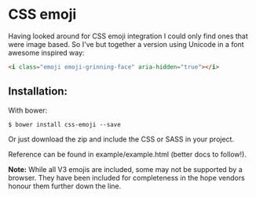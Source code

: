 # CSS emoji

Having looked around for CSS emoji integration I could only find ones that were image based. So I've but together a version using Unicode in a font awesome inspired way:

```html
<i class="emoji emoji-grinning-face" aria-hidden="true"></i>
```

## Installation:
With bower:

```
$ bower install css-emoji --save
```

Or just download the zip and include the CSS or SASS in your project.

Reference can be found in example/example.html (better docs to follow!).

__Note:__ While all V3 emojis are included, some may not be supported by a browser. They have been included for completeness in the hope vendors honour them further down the line.